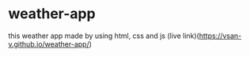 # weather-app
this weather app made by using html, css and js
(live link)(https://vsan-v.github.io/weather-app/)

